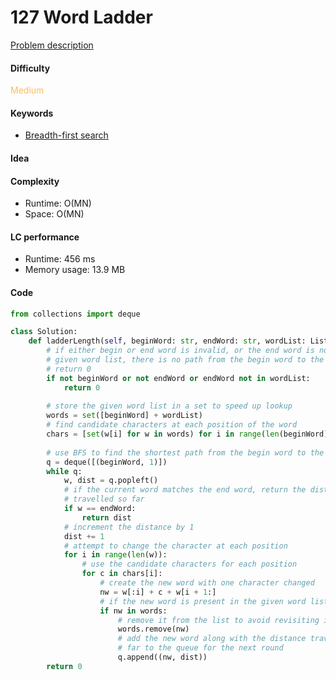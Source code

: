 127 Word Ladder 
=======================
[Problem description](https://leetcode.com/problems/word-ladder/)

#### Difficulty
<span style="color:#FABC60">Medium</span>

#### Keywords
- [Breadth-first search](../categories/bfs.md)
  
#### Idea


#### Complexity
- Runtime: O(MN)
- Space: O(MN)
  
#### LC performance
- Runtime: 456 ms
- Memory usage: 13.9 MB

#### Code
```python
from collections import deque

class Solution:
    def ladderLength(self, beginWord: str, endWord: str, wordList: List[str]) -> int:
        # if either begin or end word is invalid, or the end word is not in the
        # given word list, there is no path from the begin word to the end, so 
        # return 0
        if not beginWord or not endWord or endWord not in wordList:
            return 0
        
        # store the given word list in a set to speed up lookup
        words = set([beginWord] + wordList)
        # find candidate characters at each position of the word
        chars = [set(w[i] for w in words) for i in range(len(beginWord))]
        
        # use BFS to find the shortest path from the begin word to the end
        q = deque([(beginWord, 1)])
        while q:
            w, dist = q.popleft()
            # if the current word matches the end word, return the distance 
            # travelled so far
            if w == endWord:
                return dist
            # increment the distance by 1
            dist += 1
            # attempt to change the character at each position
            for i in range(len(w)):
                # use the candidate characters for each position
                for c in chars[i]:
                    # create the new word with one character changed
                    nw = w[:i] + c + w[i + 1:]
                    # if the new word is present in the given word list
                    if nw in words:
                        # remove it from the list to avoid revisiting it
                        words.remove(nw)
                        # add the new word along with the distance traveled so 
                        # far to the queue for the next round
                        q.append((nw, dist))
        return 0
```